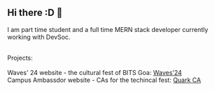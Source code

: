 ## Hi there :D 👋
I am part time student and a full time MERN stack developer currently working with DevSoc.

<br />
Projects:
<br />
<br />
Waves' 24 website - the cultural fest of BITS Goa: <a href="https://github.com/Devsoc-BPGC/waves-24">Waves'24</a>
<br />
Campus Ambassdor website - CAs for the techincal fest: <a href="https://github.com/Devsoc-BPGC/campus-ambassador">Quark CA</a>
<!--
**sohamdasx/sohamdasx** is a ✨ _special_ ✨ repository because its `README.md` (this file) appears on your GitHub profile.

Here are some ideas to get you started:

- 🔭 I’m currently working on ...
- 🌱 I’m currently learning ...
- 👯 I’m looking to collaborate on ...
- 🤔 I’m looking for help with ...
- 💬 Ask me about ...
- 📫 How to reach me: ...
- 😄 Pronouns: ...
- ⚡ Fun fact: ...
-->
